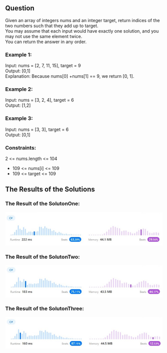 ## Question
Given an array of integers nums and an integer target, return indices of the two numbers such that they add up to target.  
You may assume that each input would have exactly one solution, and you may not use the same element twice.  
You can return the answer in any order.

### Example 1:
Input: nums = [2, 7, 11, 15], target = 9  
Output: [0,1]  
Explanation: Because nums[0] +nums[1] == 9, we return [0, 1].

### Example 2:
Input: nums = [3, 2, 4], target = 6  
Output: [1,2]

### Example 3:
Input: nums = [3, 3], target = 6  
Output: [0,1]

### Constraints:
2 <= nums.length <= 104  
- 109 <= nums[i] <= 109  
- 109 <= target <= 109

## The Results of the Solutions

### The Result of the SolutonOne:
![Solution One](./images/SolutionOne.jpg)

### The Result of the SolutonTwo:
![Solution One](./images/SolutionTwo.jpg)

### The Result of the SolutonThree:
![Solution One](./images/SolutionThree.jpg)
